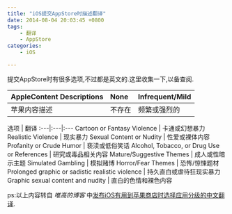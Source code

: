 ```yaml
---
title: "iOS提交AppStore时描述翻译"
date: 2014-08-04 20:03:45 +0800
tags: 
    - 翻译
    - AppStore
categories:
    - iOS

---
```


提交AppStore时有很多选项,不过都是英文的.这里收集一下,以备查阅.

AppleContent Descriptions | None | Infrequent/Mild
:---|:---|:---
苹果内容描述 | 不存在 | 频繁或强烈的
<!--more-->
选项 | 翻译
:---|:---|:---
Cartoon or Fantasy Violence	 | 卡通或幻想暴力
Realistic Violence | 现实暴力
Sexual Content or Nudity | 性爱或裸体内容
Profanity or Crude Humor | 亵渎或低俗笑话
Alcohol, Tobacco, or Drug Use or References | 研究或毒品相关内容
Mature/Suggestive Themes | 成人或性暗示主题
Simulated Gambling | 模拟赌博
Horror/Fear Themes | 恐怖/惊悚题材
Prolonged graphic or sadistic realistic violence | 持久直白或虐待狂现实暴力
Graphic sexual content and nudity | 直白的色情和裸色内容

ps:以上内容转自 *唯高的博客* 中[发布iOS有用到苹果商店时选择应用分级的中文翻译](http://www.qetee.com/tutorial/ios-app-rating.html).

